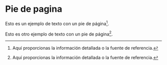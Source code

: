 <!-- Autor: Daniel Benjamin Perez Morales -->
<!-- GitHub: https://github.com/D4nitrix13 -->
<!-- GitLab: https://gitlab.com/D4nitrix13 -->
<!-- Correo electrónico: danielperezdev@proton.me -->

# Pie de pagina

Esto es un ejemplo de texto con un pie de página[^1].

[^1]: Aquí proporcionas la información detallada o la fuente de referencia.

Esto es otro ejemplo de texto con un pie de página[^2].

[^2]: Aquí proporcionas la información detallada o la fuente de referencia.
